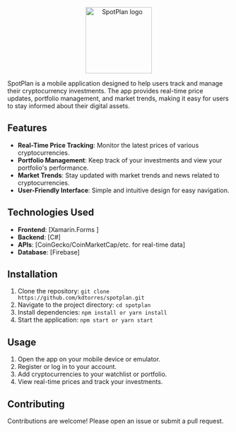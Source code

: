 <p align="center">
  <img width="150" src="https://github.com/aoirres/spotplan-xamarin-mobile-app/blob/main/spotplan/Resources/drawable/spotplan.png?raw=true" alt="SpotPlan logo">
</p>


SpotPlan is a mobile application designed to help users track and manage their cryptocurrency investments. The app provides real-time price updates, portfolio management, and market trends, making it easy for users to stay informed about their digital assets.

## Features
- **Real-Time Price Tracking**: Monitor the latest prices of various cryptocurrencies.
- **Portfolio Management**: Keep track of your investments and view your portfolio's performance.
- **Market Trends**: Stay updated with market trends and news related to cryptocurrencies.
- **User-Friendly Interface**: Simple and intuitive design for easy navigation.

## Technologies Used
- **Frontend**: [Xamarin.Forms ]
- **Backend**: [C#]
- **APIs**: [CoinGecko/CoinMarketCap/etc. for real-time data]
- **Database**: [Firebase]
## Installation

1. Clone the repository: `git clone https://github.com/kdtorres/spotplan.git`
2. Navigate to the project directory: `cd spotplan`
3. Install dependencies: `npm install or yarn install`
4. Start the application: `npm start or yarn start`


## Usage

1. Open the app on your mobile device or emulator.
2. Register or log in to your account.
3. Add cryptocurrencies to your watchlist or portfolio.
4. View real-time prices and track your investments.

## Contributing

Contributions are welcome! Please open an issue or submit a pull request.
